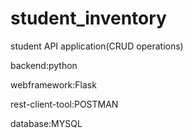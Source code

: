 # student_inventory
student API application(CRUD operations)

backend:python

webframework:Flask

rest-client-tool:POSTMAN

database:MYSQL
